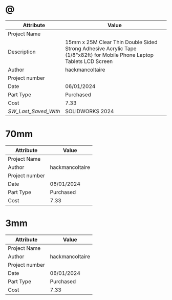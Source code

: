 # @
| Attribute | Value |
| ---  | ---     |
| Project Name |  |
| Description | 15mm x 25M Clear Thin Double Sided Strong Adhesive Acrylic Tape (1/8&quot;x82ft) for Mobile Phone Laptop Tablets LCD Screen |
| Author | hackmancoltaire |
| Project number |  |
| Date | 06/01/2024 |
| Part Type | Purchased |
| Cost | 7.33 |
| _SW_Last_Saved_With_ | SOLIDWORKS 2024 |
# 70mm
| Attribute | Value |
| ---  | ---     |
| Project Name |  |
| Author | hackmancoltaire |
| Project number |  |
| Date | 06/01/2024 |
| Part Type | Purchased |
| Cost | 7.33 |
# 3mm
| Attribute | Value |
| ---  | ---     |
| Project Name |  |
| Author | hackmancoltaire |
| Project number |  |
| Date | 06/01/2024 |
| Part Type | Purchased |
| Cost | 7.33 |
